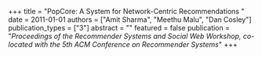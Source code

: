 +++
title = "PopCore: A System for Network-Centric Recommendations "
date = 2011-01-01
authors = ["Amit Sharma", "Meethu Malu", "Dan Cosley"]
publication_types = ["3"]
abstract = ""
featured = false
publication = "*Proceedings of the Recommender Systems and Social Web Workshop, co-located with the 5th ACM Conference on Recommender Systems*"
+++

